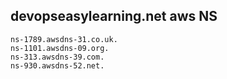 ## devopseasylearning.net aws NS
```
ns-1789.awsdns-31.co.uk.
ns-1101.awsdns-09.org.
ns-313.awsdns-39.com.
ns-930.awsdns-52.net.
```